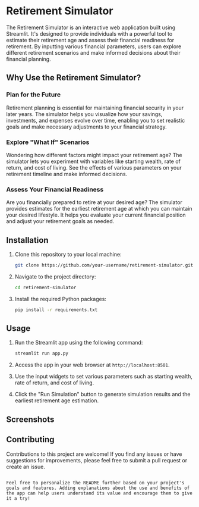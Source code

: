 # Retirement Simulator

The Retirement Simulator is an interactive web application built using Streamlit. It's designed to provide individuals with a powerful tool to estimate their retirement age and assess their financial readiness for retirement. By inputting various financial parameters, users can explore different retirement scenarios and make informed decisions about their financial planning.

## Why Use the Retirement Simulator?

### Plan for the Future

Retirement planning is essential for maintaining financial security in your later years. The simulator helps you visualize how your savings, investments, and expenses evolve over time, enabling you to set realistic goals and make necessary adjustments to your financial strategy.

### Explore "What If" Scenarios

Wondering how different factors might impact your retirement age? The simulator lets you experiment with variables like starting wealth, rate of return, and cost of living. See the effects of various parameters on your retirement timeline and make informed decisions.

### Assess Your Financial Readiness

Are you financially prepared to retire at your desired age? The simulator provides estimates for the earliest retirement age at which you can maintain your desired lifestyle. It helps you evaluate your current financial position and adjust your retirement goals as needed.

## Installation

1. Clone this repository to your local machine:

   ```bash
   git clone https://github.com/your-username/retirement-simulator.git
   ```

2. Navigate to the project directory:

   ```bash
   cd retirement-simulator
   ```

3. Install the required Python packages:

   ```bash
   pip install -r requirements.txt
   ```

## Usage

1. Run the Streamlit app using the following command:

   ```bash
   streamlit run app.py
   ```

2. Access the app in your web browser at `http://localhost:8501`.

3. Use the input widgets to set various parameters such as starting wealth, rate of return, and cost of living.

4. Click the "Run Simulation" button to generate simulation results and the earliest retirement age estimation.

## Screenshots



## Contributing

Contributions to this project are welcome! If you find any issues or have suggestions for improvements, please feel free to submit a pull request or create an issue.

```

Feel free to personalize the README further based on your project's goals and features. Adding explanations about the use and benefits of the app can help users understand its value and encourage them to give it a try!